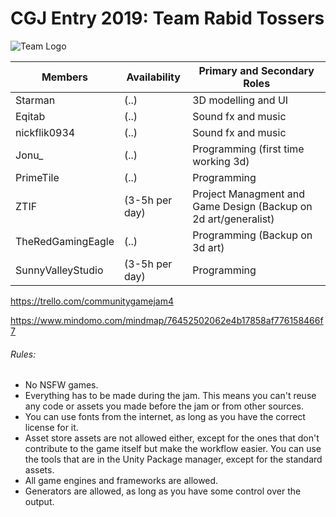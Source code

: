 # CGJ Entry 2019: Team Rabid Tossers
![Team Logo](https://i.imgur.com/CXsbTtI.png)


Members | Availability | Primary and Secondary Roles
------------ | ------ | ------------
Starman | (..) | 3D modelling and UI
Eqitab | (..) | Sound fx and music
nickflik0934 | (..) | Sound fx and music
Jonu_ | (..) | Programming (first time working 3d)
PrimeTile | (..) | Programming 
ZTIF | (3-5h per day) | Project Managment and Game Design (Backup on 2d art/generalist)
TheRedGamingEagle | (..) | Programming (Backup on 3d art)
SunnyValleyStudio | (3-5h per day) | Programming


https://trello.com/communitygamejam4

https://www.mindomo.com/mindmap/76452502062e4b17858af776158466f7

###### Rules:
* No NSFW games.
* Everything has to be made during the jam. This means you can't reuse any code or assets you made before the jam or from other sources. 
* You can use fonts from the internet, as long as you have the correct license for it.
* Asset store assets are not allowed either, except for the ones that don't contribute to the game itself but make the workflow easier. You can use the tools that are in the Unity Package manager, except for the standard assets. 
* All game engines and frameworks are allowed.
* Generators are allowed, as long as you have some control over the output. 


